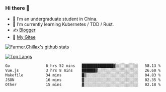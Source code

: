 ### Hi there 👋

- 🔭 I’m an undergraduate student in China.
- 🌱 I’m currently learning Kubernetes / TDD / Rust.
- ✍️ [Blogger](https://blog.farmer233.top)
- 🤔 [My Gitee](https://gitee.com/Farmer-chong)


[![Farmer.Chillax's github stats](https://github-readme-stats.vercel.app/api?username=FarmerChillax)](https://github.com/anuraghazra/github-readme-stats)

[![Top Langs](https://github-readme-stats.vercel.app/api/top-langs/?username=FarmerChillax&layout=compact&hide=html,css,javascript)](https://github.com/anuraghazra/github-readme-stats)


<a href="https://wakatime.com/@Farmer"> </a>
          <!--START_SECTION:waka-->

```txt
Go                6 hrs 52 mins   ██████████████▓░░░░░░░░░░   58.13 %
Vue.js            3 hrs 8 mins    ██████▓░░░░░░░░░░░░░░░░░░   26.60 %
Makefile          34 mins         █▒░░░░░░░░░░░░░░░░░░░░░░░   04.83 %
JSON              16 mins         ▓░░░░░░░░░░░░░░░░░░░░░░░░   02.35 %
Other             15 mins         ▓░░░░░░░░░░░░░░░░░░░░░░░░   02.18 %
```

<!--END_SECTION:waka-->



<!--
**Farmer-chong/Farmer-chong** is a ✨ _special_ ✨ repository because its `README.md` (this file) appears on your GitHub profile.

Here are some ideas to get you started:

- 🔭 I’m currently working on ...
- 🌱 I’m currently learning ...
- 👯 I’m looking to collaborate on ...
- 🤔 I’m looking for help with ...
- 💬 Ask me about ...
- 📫 How to reach me: ...
- 😄 Pronouns: ...
- ⚡ Fun fact: ...
-->
